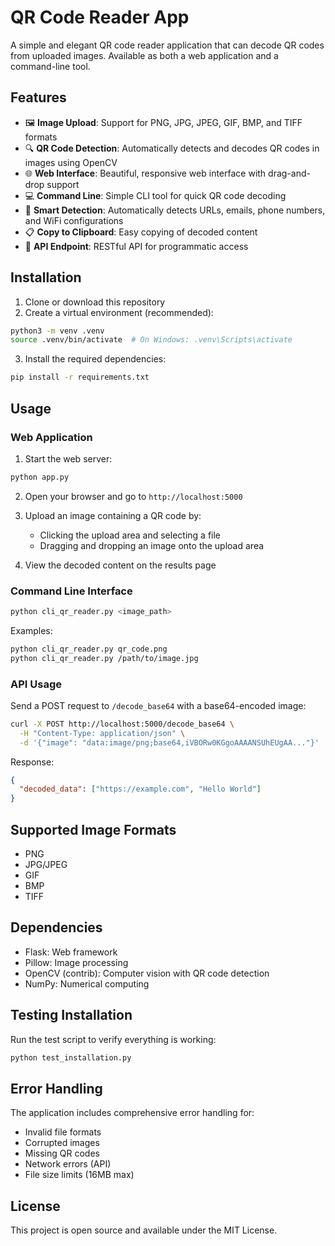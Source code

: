 # QR Code Reader App

A simple and elegant QR code reader application that can decode QR codes from uploaded images. Available as both a web application and a command-line tool.

## Features

- 🖼️ **Image Upload**: Support for PNG, JPG, JPEG, GIF, BMP, and TIFF formats
- 🔍 **QR Code Detection**: Automatically detects and decodes QR codes in images using OpenCV
- 🌐 **Web Interface**: Beautiful, responsive web interface with drag-and-drop support
- 💻 **Command Line**: Simple CLI tool for quick QR code decoding
- 🔗 **Smart Detection**: Automatically detects URLs, emails, phone numbers, and WiFi configurations
- 📋 **Copy to Clipboard**: Easy copying of decoded content
- 🚀 **API Endpoint**: RESTful API for programmatic access

## Installation

1. Clone or download this repository
2. Create a virtual environment (recommended):
```bash
python3 -m venv .venv
source .venv/bin/activate  # On Windows: .venv\Scripts\activate
```

3. Install the required dependencies:
```bash
pip install -r requirements.txt
```

## Usage

### Web Application

1. Start the web server:
```bash
python app.py
```

2. Open your browser and go to `http://localhost:5000`

3. Upload an image containing a QR code by:
   - Clicking the upload area and selecting a file
   - Dragging and dropping an image onto the upload area

4. View the decoded content on the results page

### Command Line Interface

```bash
python cli_qr_reader.py <image_path>
```

Examples:
```bash
python cli_qr_reader.py qr_code.png
python cli_qr_reader.py /path/to/image.jpg
```

### API Usage

Send a POST request to `/decode_base64` with a base64-encoded image:

```bash
curl -X POST http://localhost:5000/decode_base64 \
  -H "Content-Type: application/json" \
  -d '{"image": "data:image/png;base64,iVBORw0KGgoAAAANSUhEUgAA..."}'
```

Response:
```json
{
  "decoded_data": ["https://example.com", "Hello World"]
}
```

## Supported Image Formats

- PNG
- JPG/JPEG
- GIF
- BMP
- TIFF

## Dependencies

- Flask: Web framework
- Pillow: Image processing
- OpenCV (contrib): Computer vision with QR code detection
- NumPy: Numerical computing

## Testing Installation

Run the test script to verify everything is working:

```bash
python test_installation.py
```

## Error Handling

The application includes comprehensive error handling for:
- Invalid file formats
- Corrupted images
- Missing QR codes
- Network errors (API)
- File size limits (16MB max)

## License

This project is open source and available under the MIT License.
